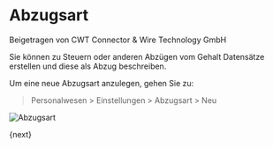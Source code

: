 # Abzugsart
<span class="text-muted contributed-by">Beigetragen von CWT Connector & Wire Technology GmbH</span>

Sie können zu Steuern oder anderen Abzügen vom Gehalt Datensätze erstellen und diese als Abzug beschreiben.

Um eine neue Abzugsart anzulegen, gehen Sie zu:

> Personalwesen > Einstellungen > Abzugsart > Neu

<img class="screenshot" alt="Abzugsart" src="/assets/erpnext_docs/assets/img/human-resources/deduction-type.png">

{next}

